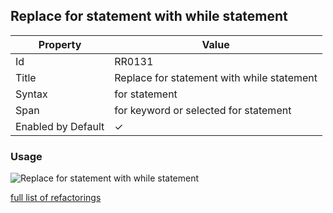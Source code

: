## Replace for statement with while statement

| Property | Value |
| -------- | ----- |
| Id | RR0131 |
| Title | Replace for statement with while statement |
| Syntax | for statement |
| Span | for keyword or selected for statement |
| Enabled by Default | &#x2713; |

### Usage

![Replace for statement with while statement](../../images/refactorings/ReplaceForWithWhile.png)

[full list of refactorings](Refactorings.md)